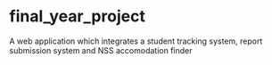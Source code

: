 # final_year_project
A web application which integrates a student tracking system, report submission system and NSS accomodation finder
